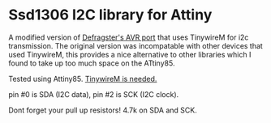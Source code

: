 # Ssd1306 I2C library for Attiny


A modified version of [Defragster's AVR port](https://github.com/Defragster/ssd1306xled) that uses TinywireM for i2c transmission. The original version was incompatable with other devices that used TinywireM, this provides a nice alternative to other libraries which I found to take up too much space on the ATtiny85.

Tested using Attiny85. [TinywireM is needed.](https://github.com/adafruit/TinyWireM)

pin #0 is SDA (I2C data), pin #2 is SCK (I2C clock).

Dont forget your pull up resistors! 4.7k on SDA and SCK.
